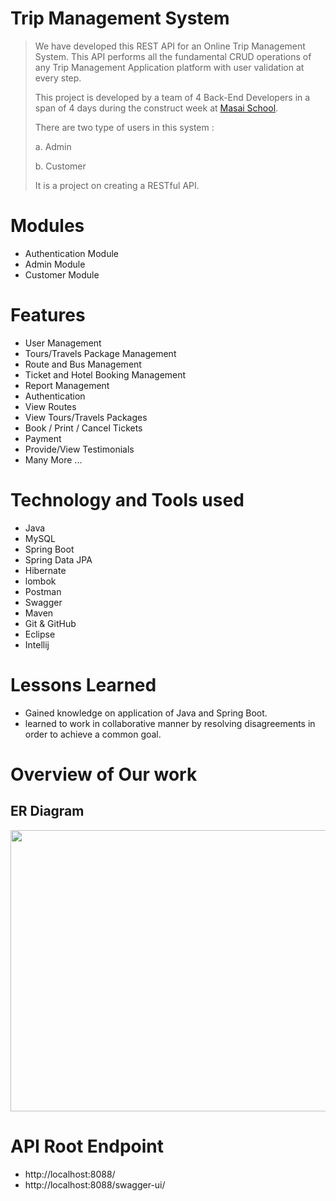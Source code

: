 # Trip Management System


> We have developed this REST API for an Online Trip Management System. This API performs all the fundamental CRUD operations of any Trip Management Application platform with user validation at every step.
> 
> This project is developed by a team of 4 Back-End Developers in a span of 4 days during the construct week at [Masai School](https://masaischool.com/).
>
>There are two type of users in this system : 
> 
> a. Admin
>
> b. Customer
>
> It is a project on creating a RESTful API.
>

# Modules 

- Authentication Module
- Admin Module
- Customer Module

# Features 

- User Management
- Tours/Travels Package Management
- Route and Bus Management
- Ticket  and Hotel Booking Management
- Report Management
- Authentication
- View Routes 
- View  Tours/Travels  Packages
- Book / Print / Cancel  Tickets
- Payment  
- Provide/View Testimonials 
- Many More ...


# Technology and Tools used 

- Java
- MySQL
- Spring Boot
- Spring Data JPA
- Hibernate
- lombok
- Postman
- Swagger
- Maven
- Git & GitHub
- Eclipse
- Intellij

# Lessons Learned

- Gained knowledge on application of Java and Spring Boot.
- learned to work in collaborative manner by resolving disagreements in order to achieve a common goal.  

# Overview of Our work 
## **ER Diagram**

<p align="center">
  <img width="1000" height="450" src="https://user-images.githubusercontent.com/103634964/208469251-00547311-8f93-4c10-8c79-67cde795d5f2.png">
</p>

# API Root Endpoint

- http://localhost:8088/
- http://localhost:8088/swagger-ui/




